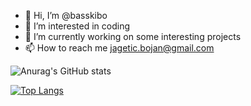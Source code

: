 - 👋 Hi, I’m @basskibo
- 👀 I’m interested in coding
- 🌱 I’m currently working on some interesting projects
- 📫 How to reach me jagetic.bojan@gmail.com

![Anurag's GitHub stats](https://github-readme-stats.vercel.app/api?username=basskibo&show_icons=true&theme=gradient&count_private=true)

[![Top Langs](https://github-readme-stats.vercel.app/api/top-langs/?username=basskibo&layout=compact&langs_count=8)](https://github.com/anuraghazra/github-readme-stats)

<!---
basskibo/basskibo is a ✨ special ✨ repository because its `README.md` (this file) appears on your GitHub profile.
You can click the Preview link to take a look at your changes.
--->
